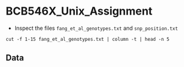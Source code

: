 # BCB546X_Unix_Assignment
* Inspect the files `fang_et_al_genotypes.txt` and `snp_position.txt`

```
cut -f 1-15 fang_et_al_genotypes.txt | column -t | head -n 5

```
## Data 
<!--stackedit_data:
eyJoaXN0b3J5IjpbLTE3Mjc5NzI5MTQsNjEyMjcwNSw5MjY2ND
M2NDNdfQ==
-->